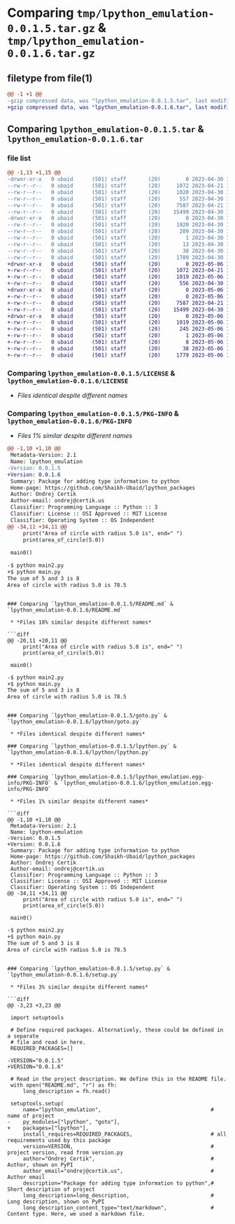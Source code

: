 # Comparing `tmp/lpython_emulation-0.0.1.5.tar.gz` & `tmp/lpython_emulation-0.0.1.6.tar.gz`

## filetype from file(1)

```diff
@@ -1 +1 @@
-gzip compressed data, was "lpython_emulation-0.0.1.5.tar", last modified: Sun Apr 30 17:49:39 2023, max compression
+gzip compressed data, was "lpython_emulation-0.0.1.6.tar", last modified: Sat May  6 13:25:42 2023, max compression
```

## Comparing `lpython_emulation-0.0.1.5.tar` & `lpython_emulation-0.0.1.6.tar`

### file list

```diff
@@ -1,13 +1,15 @@
-drwxr-xr-x   0 ubaid      (501) staff       (20)        0 2023-04-30 17:49:39.973613 lpython_emulation-0.0.1.5/
--rw-r--r--   0 ubaid      (501) staff       (20)     1072 2023-04-21 16:22:30.000000 lpython_emulation-0.0.1.5/LICENSE
--rw-r--r--   0 ubaid      (501) staff       (20)     1020 2023-04-30 17:49:39.973446 lpython_emulation-0.0.1.5/PKG-INFO
--rw-r--r--   0 ubaid      (501) staff       (20)      557 2023-04-30 17:47:36.000000 lpython_emulation-0.0.1.5/README.md
--rw-r--r--   0 ubaid      (501) staff       (20)     7587 2023-04-21 16:22:30.000000 lpython_emulation-0.0.1.5/goto.py
--rw-r--r--   0 ubaid      (501) staff       (20)    15499 2023-04-30 17:14:24.000000 lpython_emulation-0.0.1.5/lpython.py
-drwxr-xr-x   0 ubaid      (501) staff       (20)        0 2023-04-30 17:49:39.973177 lpython_emulation-0.0.1.5/lpython_emulation.egg-info/
--rw-r--r--   0 ubaid      (501) staff       (20)     1020 2023-04-30 17:49:39.000000 lpython_emulation-0.0.1.5/lpython_emulation.egg-info/PKG-INFO
--rw-r--r--   0 ubaid      (501) staff       (20)      209 2023-04-30 17:49:39.000000 lpython_emulation-0.0.1.5/lpython_emulation.egg-info/SOURCES.txt
--rw-r--r--   0 ubaid      (501) staff       (20)        1 2023-04-30 17:49:39.000000 lpython_emulation-0.0.1.5/lpython_emulation.egg-info/dependency_links.txt
--rw-r--r--   0 ubaid      (501) staff       (20)       13 2023-04-30 17:49:39.000000 lpython_emulation-0.0.1.5/lpython_emulation.egg-info/top_level.txt
--rw-r--r--   0 ubaid      (501) staff       (20)       38 2023-04-30 17:49:39.973656 lpython_emulation-0.0.1.5/setup.cfg
--rw-r--r--   0 ubaid      (501) staff       (20)     1789 2023-04-30 17:49:17.000000 lpython_emulation-0.0.1.5/setup.py
+drwxr-xr-x   0 ubaid      (501) staff       (20)        0 2023-05-06 13:25:42.345970 lpython_emulation-0.0.1.6/
+-rw-r--r--   0 ubaid      (501) staff       (20)     1072 2023-04-21 16:22:30.000000 lpython_emulation-0.0.1.6/LICENSE
+-rw-r--r--   0 ubaid      (501) staff       (20)     1019 2023-05-06 13:25:42.345794 lpython_emulation-0.0.1.6/PKG-INFO
+-rw-r--r--   0 ubaid      (501) staff       (20)      556 2023-04-30 17:58:09.000000 lpython_emulation-0.0.1.6/README.md
+drwxr-xr-x   0 ubaid      (501) staff       (20)        0 2023-05-06 13:25:42.344902 lpython_emulation-0.0.1.6/lpython/
+-rw-r--r--   0 ubaid      (501) staff       (20)        0 2023-05-06 13:19:25.000000 lpython_emulation-0.0.1.6/lpython/__init__.py
+-rw-r--r--   0 ubaid      (501) staff       (20)     7587 2023-04-21 16:22:30.000000 lpython_emulation-0.0.1.6/lpython/goto.py
+-rw-r--r--   0 ubaid      (501) staff       (20)    15499 2023-04-30 17:14:24.000000 lpython_emulation-0.0.1.6/lpython/lpython.py
+drwxr-xr-x   0 ubaid      (501) staff       (20)        0 2023-05-06 13:25:42.345425 lpython_emulation-0.0.1.6/lpython_emulation.egg-info/
+-rw-r--r--   0 ubaid      (501) staff       (20)     1019 2023-05-06 13:25:42.000000 lpython_emulation-0.0.1.6/lpython_emulation.egg-info/PKG-INFO
+-rw-r--r--   0 ubaid      (501) staff       (20)      245 2023-05-06 13:25:42.000000 lpython_emulation-0.0.1.6/lpython_emulation.egg-info/SOURCES.txt
+-rw-r--r--   0 ubaid      (501) staff       (20)        1 2023-05-06 13:25:42.000000 lpython_emulation-0.0.1.6/lpython_emulation.egg-info/dependency_links.txt
+-rw-r--r--   0 ubaid      (501) staff       (20)        8 2023-05-06 13:25:42.000000 lpython_emulation-0.0.1.6/lpython_emulation.egg-info/top_level.txt
+-rw-r--r--   0 ubaid      (501) staff       (20)       38 2023-05-06 13:25:42.346016 lpython_emulation-0.0.1.6/setup.cfg
+-rw-r--r--   0 ubaid      (501) staff       (20)     1779 2023-05-06 13:24:48.000000 lpython_emulation-0.0.1.6/setup.py
```

### Comparing `lpython_emulation-0.0.1.5/LICENSE` & `lpython_emulation-0.0.1.6/LICENSE`

 * *Files identical despite different names*

### Comparing `lpython_emulation-0.0.1.5/PKG-INFO` & `lpython_emulation-0.0.1.6/PKG-INFO`

 * *Files 1% similar despite different names*

```diff
@@ -1,10 +1,10 @@
 Metadata-Version: 2.1
 Name: lpython_emulation
-Version: 0.0.1.5
+Version: 0.0.1.6
 Summary: Package for adding type information to python
 Home-page: https://github.com/Shaikh-Ubaid/lpython_packages
 Author: Ondrej Certik
 Author-email: ondrej@certik.us
 Classifier: Programming Language :: Python :: 3
 Classifier: License :: OSI Approved :: MIT License
 Classifier: Operating System :: OS Independent
@@ -34,11 +34,11 @@
     print("Area of circle with radius 5.0 is", end=" ")
     print(area_of_circle(5.0))
 
 main0()
 ```
 
 ```bash
-$ python main2.py
+$ python main.py
 The sum of 5 and 3 is 8
 Area of circle with radius 5.0 is 78.5
 ```
```

### Comparing `lpython_emulation-0.0.1.5/README.md` & `lpython_emulation-0.0.1.6/README.md`

 * *Files 18% similar despite different names*

```diff
@@ -20,11 +20,11 @@
     print("Area of circle with radius 5.0 is", end=" ")
     print(area_of_circle(5.0))
 
 main0()
 ```
 
 ```bash
-$ python main2.py
+$ python main.py
 The sum of 5 and 3 is 8
 Area of circle with radius 5.0 is 78.5
 ```
```

### Comparing `lpython_emulation-0.0.1.5/goto.py` & `lpython_emulation-0.0.1.6/lpython/goto.py`

 * *Files identical despite different names*

### Comparing `lpython_emulation-0.0.1.5/lpython.py` & `lpython_emulation-0.0.1.6/lpython/lpython.py`

 * *Files identical despite different names*

### Comparing `lpython_emulation-0.0.1.5/lpython_emulation.egg-info/PKG-INFO` & `lpython_emulation-0.0.1.6/lpython_emulation.egg-info/PKG-INFO`

 * *Files 1% similar despite different names*

```diff
@@ -1,10 +1,10 @@
 Metadata-Version: 2.1
 Name: lpython-emulation
-Version: 0.0.1.5
+Version: 0.0.1.6
 Summary: Package for adding type information to python
 Home-page: https://github.com/Shaikh-Ubaid/lpython_packages
 Author: Ondrej Certik
 Author-email: ondrej@certik.us
 Classifier: Programming Language :: Python :: 3
 Classifier: License :: OSI Approved :: MIT License
 Classifier: Operating System :: OS Independent
@@ -34,11 +34,11 @@
     print("Area of circle with radius 5.0 is", end=" ")
     print(area_of_circle(5.0))
 
 main0()
 ```
 
 ```bash
-$ python main2.py
+$ python main.py
 The sum of 5 and 3 is 8
 Area of circle with radius 5.0 is 78.5
 ```
```

### Comparing `lpython_emulation-0.0.1.5/setup.py` & `lpython_emulation-0.0.1.6/setup.py`

 * *Files 3% similar despite different names*

```diff
@@ -3,23 +3,23 @@
 
 import setuptools
 
 # Define required packages. Alternatively, these could be defined in a separate
 # file and read in here.
 REQUIRED_PACKAGES=[]
 
-VERSION="0.0.1.5"
+VERSION="0.0.1.6"
 
 # Read in the project description. We define this in the README file.
 with open("README.md", "r") as fh:
     long_description = fh.read()
 
 setuptools.setup(
     name="lpython_emulation",                                   # name of project
-    py_modules=["lpython", "goto"],
+    packages=["lpython"],
     install_requires=REQUIRED_PACKAGES,                         # all requirements used by this package
     version=VERSION,                                            # project version, read from version.py
     author="Ondrej Certik",                                     # Author, shown on PyPI
     author_email="ondrej@certik.us",                            # Author email
     description="Package for adding type information to python",# Short description of project
     long_description=long_description,                          # Long description, shown on PyPI
     long_description_content_type="text/markdown",              # Content type. Here, we used a markdown file.
```

